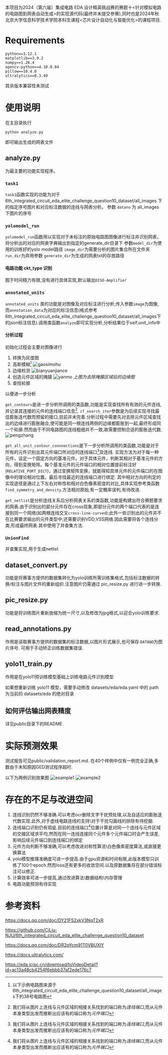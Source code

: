 本项目为2024（第六届）集成电路 EDA 设计精英挑战赛的赛题十<针对模拟电路的电路图到网表自动生成>的实现源代码(最终并未提交参赛),同时也是2024年秋北京大学信息科学技术学院本科生课程<芯片设计自动化与智能优化>的课程项目.
# Requirements
```
python==3.12.1
matplotlib==3.9.2
numpy==1.26.4
opencv-python==4.10.0.84
pillow==10.4.0
ultralytics==8.3.49
```
其余版本兼容性未测试
# 使用说明 
在主目录执行
```
python analyze.py
```
即可输出生成的网表文件

## analyze.py
为最主要的功能实现程序。

### `task1`
`task1`函数实现的功能为对于 6th_integrated_circuit_eda_elite_challenge_question10_dataset/all_images 下的指定序号图片和对应标注数据的连线与网表分析。
参数 `datano` 为 all_images 下图片的序号

### `yolomodel_run`
`yolomodel_run`函数用以实现对于未标注的原始电路图图像进行标注并识别网表，将分析出的对应的网表字典输出到指定的generate_dir目录下
参数`model_dir`为使用的训练好的yolo model路径
`image_dir`为需要分析的图片集合所在文件夹
`run_dir`为弃用参数
`generate_dir`为生成的网表txt的存放路径

#### 电路功能 ckt_type 识别
囿于时间精力有限,没有进行具体实现,默认输出`DISO-Amplifier`

### `annotated_units`
`annotated_units` 类的功能是对图像及对应标注进行分析,传入参数`image`为图像,而`annotation_data`为对应的标注信息(格式参考6th_integrated_circuit_eda_elite_challenge_question10_dataset/all_images下的json标注信息).调用类函数`analyze`即可实现分析,分析结果位于self.unit_info中

#### 分析过程
初始化过程会主要对图像进行
1. 转换为灰度图
2. 高斯模糊[^1]
![gaosimohu](README_image/gaosimohu.png)
3. 边缘检测
![bianyuanjiance](README_image/bianyuanjiance.png)
4. 创造元件区域的掩膜
![yanmo](README_image/yanmo.png)
*上图为去除掩膜区域后的边缘图*
5. 查找轮廓

以便进一步分析

`get_contours`是进一步分析所调用的类函数,功能是实现查找所有有效的元件连线,并记录其连接的元件的连线端口信息[^连线端口与元件端口].
`if_search_iter`参数是为后续实现寻找最佳膨胀迭代数而预留的接口,目前并未完善.分析过程中需要先对去除元件区域查找出的边缘进行膨胀融合,使可能是同一根连线两侧的边缘都膨胀到一起,最终形成同一个轮廓.然而由于不同电路图的连线粗细并不一致,故需要控制合适的膨胀迭代数.
![pengzhang](README_image/pengzhang.png)

`get_all_unit_contour_connnections`是下一步分析所调用的类函数,功能是对于所有的元件识别出其元件端口所对应的连线端口[^连线端口与元件端口]及连线.
实现方法为对于每一种元件，设定一个固定方向的基准元件。对于具体元件，判断其相对于基准元件的方向，得到变换矩阵。每个基准元件的元件端口的相对位置提前标注好(`RELATIVE_PORT_DICT`)，通过变换矩阵变换，就能得知具体元件的元件端口的在图像中的理论相对位置。最后寻找最近的连线端口进行绑定.
其中相对方向的判定的实现途径是通过上下左右对称性和相对白色像素密度的对比,具体实现参考类函数`find_symmetry_and_density`.方法相对原始,有一定概率误判,有待改进.

`get_netlist`是分析连线关系后分析网表关系的类函数,功能是构建出符合赛题要求的网表.由于识别出的部分元件存在cross现象,即部分元件的两个端口代表的是连接到同一个网络(如两根连线交叉`cross-line-curved`);此外一些识别出的元件并不在比赛要求输出的元件类型中;还需要识别VDD,VSS网络.因此需要将各个连线分类,形成最终网表.其中使用了并查集方法.

### `UnionFind`
并查集实现,用于生成netlist

## dataset_convert.py
功能是将赛事方提供的数据集转化为yolo训练所需训练集格式,包括标注数据的转换/标注与图片文件的重新组织.注意图片仍需通过 pic_resize.py 进行进一步转换.

## pic_resize.py
功能是将训练图片重新放缩为统一尺寸,以及修改为jpg格式,以迎合yolo训练要求.

## read_annotations.py
作用是读取赛事方提供的数据集的标注数据,以图片形式展示,也可保存.`DATANO`为图片序号.
可用于手动矫正训练数据集错误.

## yolo11_train.py
作用是在yolo11预训练模型基础上训练电路元件识别模型

如果想重新训练 yolo11 模型，需要手动修改 datasets/eda/eda.yaml 中的 path 为当前的 datasets/eda 的绝对目录


## 如何评估输出网表精度
详见public目录下的README

# 实际预测效果
测试报告可见public/validation_report.md. 在40个样例中仅有一例完全正确,多数由于未知原因GED测试程序超时.

以下为两例识别效果图
![example1](README_image/example1.png)
![example2](README_image/example2.png)

# 存在的不足与改进空间
1. 连线识别仍然不够准确.可以考虑ocr删除文字干扰预处理,以及自适应的膨胀迭代数实现.此外,对于虚线电路连线的支持\对于干扰勾画线的排除有待挖掘.
2. 连线端口识别仍有瑕疵.目前的连线端口[^连线端口与元件端口]位置计算是对同一个连线与元件区域的交接区域求平均,然而在同一连线连接同个元件多个元件端口时会产生误差,影响后续元件端口到连线端口的绑定
3. 元件方向判断不够准确,可以考虑改进对称性算法\白色像素密度算法,或直接更换算法
4. yolo模型推理准确度可进一步提高.由于gpu资源和时间有限,此版本模型只训练了100个epoch.然而loss还有更多的收敛空间.以及原数据集存在部分错误标注可以修正.
5. 计算效率可进一步提高,通过改进算法\数据结构\内存管理
6. 电路功能预测有待实现

# 参考资料
https://docs.qq.com/doc/DY21FS2xkV3NqT2xR

https://github.com/CjLiu-NJU/6th_integrated_circuit_eda_elite_challenge_question10_dataset

https://docs.qq.com/doc/DR2pYcm91T0VBUXlY

https://docs.ultralytics.com/

https://eda.icisc.cn/download/toVideoDetail?id=ac13a48cb4254f6ebbb37af2ede176c7

[^1]:以下示例电路图来源于6th_integrated_circuit_eda_elite_challenge_question10_dataset/all_images下的38号电路图

[^连线端口与元件端口]:我们将从图片上连线与元件区域的相接关系找到的端口称为*连线端口*,而从元件本身类型出发而推断出应该有的端口称为*元件端口*